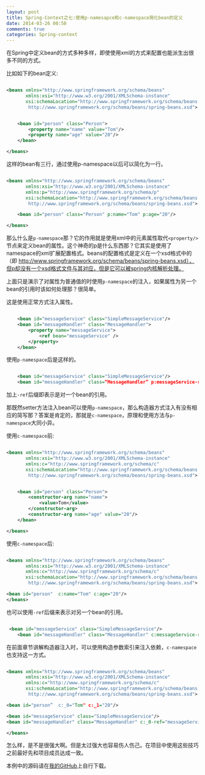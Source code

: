 ```yaml
---
layout: post
title: Spring-Context之七:使用p-namesapce和c-namespace简化bean的定义
date: 2014-03-26 00:50
comments: true
categories: Spring-context 
---
```


在Spring中定义bean的方式多种多样，即使使用xml的方式来配置也能派生出很多不同的方式。

<!-- more -->


比如如下的bean定义:

```xml

<beans xmlns="http://www.springframework.org/schema/beans"
       xmlns:xsi="http://www.w3.org/2001/XMLSchema-instance"
       xsi:schemaLocation="http://www.springframework.org/schema/beans
        http://www.springframework.org/schema/beans/spring-beans.xsd">


    <bean id="person" class="Person">
        <property name="name" value="Tom"/>
        <property name="age" value="20"/>
    </bean>

</beans>

```

这样的bean有三行，通过使用p-namespace以后可以简化为一行。

```xml

<beans xmlns="http://www.springframework.org/schema/beans"
       xmlns:xsi="http://www.w3.org/2001/XMLSchema-instance"
       xmlns:p="http://www.springframework.org/schema/p"
       xsi:schemaLocation="http://www.springframework.org/schema/beans
        http://www.springframework.org/schema/beans/spring-beans.xsd">

    <bean id="person" class="Person" p:name="Tom" p:age="20"/>

</beans>

```

那么什么是`p-namespace`那？它的作用就是使用xml中的元素属性取代`<property/>`节点来定义bean的属性。这个神奇的p是什么东西那？它其实是使用了namespace的xml扩展配置格式。beans的配置格式是定义在一个xsd格式中的（即 http://www.springframework.org/schema/beans/spring-beans.xsd），但p却没有一个xsd格式文件与其对应，但是它可以被spring内核解析处理。

上面只是演示了对属性为普通值的时使用`p-namespace`的注入，如果属性为另一个bean的引用时该如何处理那？很简单。

这是使用正常方式注入属性。

```xml

    <bean id="messageService" class="SimpleMessageService"/>
    <bean id="messageHandler" class="MessageHandler">
        <property name="messageService">
            <ref bean="messageService" />
        </property>
    </bean>

```

使用`p-namespace`后是这样的。

```xml

    <bean id="messageService" class="SimpleMessageService"/>
    <bean id="messageHandler" class=“MessageHandler” p:messageService-ref=“messageService”/>

```

加上`-ref`后缀即表示是对一个bean的引用。

那既然setter方法注入bean可以使用`p-namespace`，那么构造器方式注入有没有相应的简写那？答案是肯定的，那就是`c-namespace`，原理和使用方法与`p-namespace`大同小异。

使用`c-namespace`前:

```xml

<beans xmlns="http://www.springframework.org/schema/beans"
       xmlns:xsi="http://www.w3.org/2001/XMLSchema-instance"
       xmlns:c="http://www.springframework.org/schema/c"
       xsi:schemaLocation="http://www.springframework.org/schema/beans
        http://www.springframework.org/schema/beans/spring-beans.xsd">


    <bean id="person" class="Person">
        <constructor-arg name="name">
            <value>Tom</value>
        </constructor-arg>
        <constructor-arg name="age" value="20"/>
    </bean>

</beans>

```

使用`c-namespace`后:


```xml

<beans xmlns="http://www.springframework.org/schema/beans"
       xmlns:xsi="http://www.w3.org/2001/XMLSchema-instance"
       xmlns:c="http://www.springframework.org/schema/c"
       xsi:schemaLocation="http://www.springframework.org/schema/beans
        http://www.springframework.org/schema/beans/spring-beans.xsd">

<bean id="person"  c:name="Tom" c:age="20"/>
</beans>

```

也可以使用`-ref`后缀来表示对另一个bean的引用。

```xml

 <bean id="messageService" class="SimpleMessageService"/>
    <bean id="messageHandler" class="MessageHandler" c:messageService-ref="messageService"/>

```

在前面章节讲解构造器注入时，可以使用构造参数索引来注入依赖，`c-namespace`也支持这一方式。


```xml

<beans xmlns="http://www.springframework.org/schema/beans"
       xmlns:xsi="http://www.w3.org/2001/XMLSchema-instance"
       xmlns:c="http://www.springframework.org/schema/c"
       xsi:schemaLocation="http://www.springframework.org/schema/beans
        http://www.springframework.org/schema/beans/spring-beans.xsd">

<bean id="person”  c:_0="Tom" c:_1="20"/>

<bean id="messageService" class="SimpleMessageService"/>
<bean id="messageHandler" class="MessageHandler" c:_0-ref="messageService"/>

</beans>

``` 

怎么样，是不是很强大啊。但是太过强大也容易伤人伤己。在项目中使用这些技巧之前最好先和项目成员达成一致。


本例中的源码请在[我的GitHub](https://github.com/huangbowen521/Study)上自行下载。










